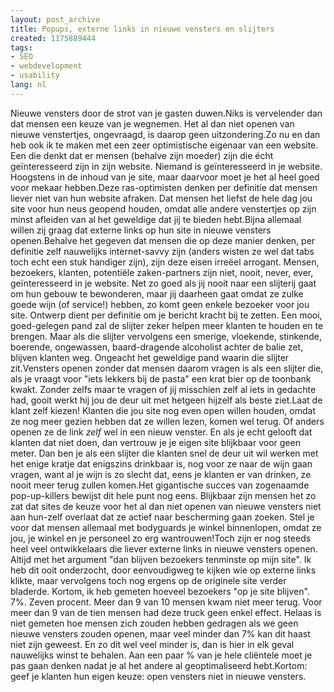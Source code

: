 ```yaml
---
layout: post_archive
title: Popups, externe links in nieuwe vensters en slijters
created: 1175889444
tags:
- SEO
- webdevelopment
- usability
lang: nl
---
```

Nieuwe vensters door de strot van je gasten duwen.<!--break-->Niks is vervelender dan dat mensen een keuze van je wegnemen. Het al dan niet openen van nieuwe venstertjes, ongevraagd, is daarop geen uitzondering.Zo nu en dan heb ook ik te maken met een zeer optimistische eigenaar van een website. Een die denkt dat er mensen (behalve zijn moeder) zijn die écht geïnteresseerd zijn in zijn website. Niemand is geïnteresseerd in je website. Hoogstens in de inhoud van je site, maar daarvoor moet je het al heel goed voor mekaar hebben.Deze ras-optimisten denken per definitie dat mensen liever niet van hun website afraken. Dat mensen het liefst de hele dag jou site voor hun neus geopend houden, omdat alle andere venstertjes op zijn minst afleiden van al het geweldige dat jij te bieden hebt.Bijna allemaal willen zij graag dat externe links op hun site in nieuwe vensters openen.Behalve het gegeven dat mensen die op deze manier denken, per definitie zelf nauwelijks internet-savvy zijn (anders wisten ze wel dat tabs toch echt een stuk handiger zijn), zijn deze eisen irreëel arrogant. Mensen, bezoekers, klanten, potentiële zaken-partners zijn niet, nooit, never, ever, geïnteresseerd in je website. Net zo goed als jij nooit naar een slijterij gaat om hun gebouw te bewonderen, maar jij daarheen gaat omdat ze zulke goede wijn (of service!) hebben, zo komt geen enkele bezoeker voor jou site. Ontwerp dient per definitie om je bericht kracht bij te zetten. Een mooi, goed-gelegen pand zal de slijter zeker helpen meer klanten te houden en te brengen. Maar als die slijter vervolgens een smerige, vloekende, stinkende, boerende, ongewassen, baard-dragende alcoholist achter de balie zet, blijven klanten weg. Ongeacht het geweldige pand waarin die slijter zit.Vensters openen zonder dat mensen daarom vragen is als een slijter die, als je vraagt voor "iets lekkers bij de pasta" een krat bier op de toonbank kwakt. Zonder zelfs maar te vragen of jij misschien zelf al iets in gedachte had, gooit werkt hij jou de deur uit met hetgeen hijzelf als beste ziet.Laat de klant zelf kiezen! Klanten die jou site nog even open willen houden, omdat ze nog meer gezien hebben dat ze willen lezen, komen wel terug. Of anders openen ze de link _zelf_ wel in een nieuw venster. En als je echt gelooft dat klanten dat niet doen, dan vertrouw je je eigen site blijkbaar voor geen meter. Dan ben je als een slijter die klanten snel de deur uit wil werken met het enige kratje dat enigszins drinkbaar is, nog voor ze naar de wijn gaan vragen, want al je wijn is zo slecht dat, eens je klanten er van drinken, ze nooit meer terug zullen komen.Het gigantische succes van zogenaamde pop-up-killers bewijst dit hele punt nog eens. Blijkbaar zijn mensen het zo zat dat sites de keuze voor het al dan niet openen van nieuwe vensters niet aan hun-zelf overlaat dat ze actief naar bescherming gaan zoeken. Stel je voor dat mensen allemaal met bodyguards je winkel binnenlopen, omdat ze jou, je winkel en je personeel zo erg wantrouwen!Toch zijn er nog steeds heel veel ontwikkelaars die liever externe links in nieuwe vensters openen. Altijd met het argument "dan blijven bezoekers tenminste op mijn site". Ik heb dit ooit onderzocht, door eenvoudigweg te kijken wie op externe links klikte, maar vervolgens toch nog ergens op de originele site verder bladerde. Kortom, ik heb gemeten hoeveel bezoekers "op je site blijven". 7%. Zeven procent. Meer dan 9 van 10 mensen kwam niet meer terug. Voor meer dan 9 van de tien mensen had deze truck geen enkel effect. Helaas is niet gemeten hoe mensen zich zouden hebben gedragen als we geen nieuwe vensters zouden openen, maar veel minder dan 7% kan dit haast niet zijn geweest. En zo dit wel veel minder is, dan is hier in elk geval nauwelijks winst te behalen. Aan een paar % van je hele cliëntele moet je pas gaan denken nadat je al het andere al geoptimaliseerd hebt.Kortom: geef je klanten hun eigen keuze: open vensters niet in nieuwe vensters. 

